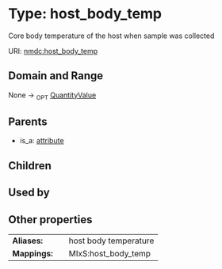 
# Type: host_body_temp


Core body temperature of the host when sample was collected

URI: [nmdc:host_body_temp](https://microbiomedata/meta/host_body_temp)


## Domain and Range

None ->  <sub>OPT</sub> [QuantityValue](QuantityValue.md)

## Parents

 *  is_a: [attribute](attribute.md)

## Children


## Used by


## Other properties

|  |  |  |
| --- | --- | --- |
| **Aliases:** | | host body temperature |
| **Mappings:** | | MIxS:host_body_temp |


